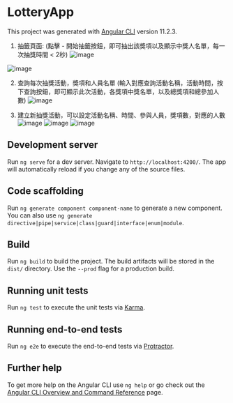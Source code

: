 # LotteryApp

This project was generated with [Angular CLI](https://github.com/angular/angular-cli) version 11.2.3.
1. 抽籤頁面: (點擊 - 開始抽籤按鈕，即可抽出該獎項以及顯示中獎人名單，每一次抽獎時間 < 2秒)
![image](https://user-images.githubusercontent.com/72732535/172058448-0fc13fdb-6193-4932-977f-1d594ee73299.png)

![image](https://user-images.githubusercontent.com/72732535/172058496-eb9833c8-0219-4970-8ce5-190bda84271f.png)

2. 查詢每次抽獎活動，獎項和人員名單 (輸入對應查詢活動名稱，活動時間，按下查詢按鈕，即可顯示此次活動，各獎項中獎名單，以及總獎項和總參加人數)
![image](https://user-images.githubusercontent.com/72732535/172058514-54273120-b066-4c6b-a813-c5d8aeb3c371.png)


3. 建立新抽獎活動，可以設定活動名稱、時間、參與人員，獎項數，對應的人數
![image](https://user-images.githubusercontent.com/72732535/172058520-3bf296ea-89e1-4203-91bd-7ebd309e19e9.png)
![image](https://user-images.githubusercontent.com/72732535/172058524-de172274-50a7-4cf2-899d-7009532b266a.png)
![image](https://user-images.githubusercontent.com/72732535/172058535-f0c870a6-80aa-414a-ad65-3cd61ad73298.png)


## Development server

Run `ng serve` for a dev server. Navigate to `http://localhost:4200/`. The app will automatically reload if you change any of the source files.

## Code scaffolding

Run `ng generate component component-name` to generate a new component. You can also use `ng generate directive|pipe|service|class|guard|interface|enum|module`.

## Build

Run `ng build` to build the project. The build artifacts will be stored in the `dist/` directory. Use the `--prod` flag for a production build.

## Running unit tests

Run `ng test` to execute the unit tests via [Karma](https://karma-runner.github.io).

## Running end-to-end tests

Run `ng e2e` to execute the end-to-end tests via [Protractor](http://www.protractortest.org/).

## Further help

To get more help on the Angular CLI use `ng help` or go check out the [Angular CLI Overview and Command Reference](https://angular.io/cli) page.
